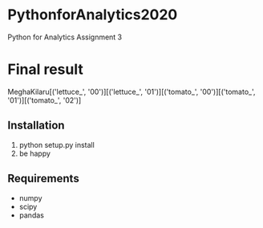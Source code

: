 # PythonforAnalytics2020
Python for Analytics Assignment 3

# Final result
MeghaKilaru[('lettuce_', '00')][('lettuce_', '01')][('tomato_', '00')][('tomato_', '01')][('tomato_', '02')]

## Installation
1. python setup.py install
2. be happy

## Requirements
* numpy
* scipy
* pandas
